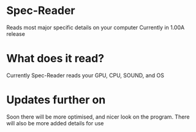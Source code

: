 # Spec-Reader
Reads most major specific details on your computer
Currently in 1.00A release

# What does it read?
Currently Spec-Reader reads your GPU, CPU, SOUND, and OS

# Updates further on
Soon there will be more optimised, and nicer look on the program. There will also be more added details for use
